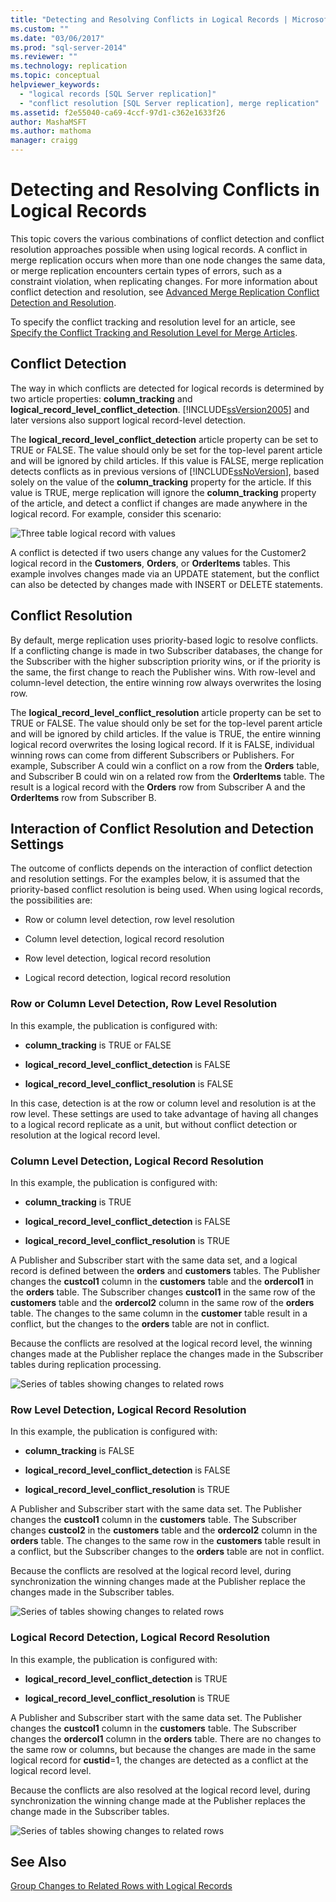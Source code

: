 ```yaml
---
title: "Detecting and Resolving Conflicts in Logical Records | Microsoft Docs"
ms.custom: ""
ms.date: "03/06/2017"
ms.prod: "sql-server-2014"
ms.reviewer: ""
ms.technology: replication
ms.topic: conceptual
helpviewer_keywords: 
  - "logical records [SQL Server replication]"
  - "conflict resolution [SQL Server replication], merge replication"
ms.assetid: f2e55040-ca69-4ccf-97d1-c362e1633f26
author: MashaMSFT
ms.author: mathoma
manager: craigg
---
```

# Detecting and Resolving Conflicts in Logical Records
  This topic covers the various combinations of conflict detection and conflict resolution approaches possible when using logical records. A conflict in merge replication occurs when more than one node changes the same data, or merge replication encounters certain types of errors, such as a constraint violation, when replicating changes. For more information about conflict detection and resolution, see [Advanced Merge Replication Conflict Detection and Resolution](advanced-merge-replication-conflict-detection-and-resolution.md).

 To specify the conflict tracking and resolution level for an article, see [Specify the Conflict Tracking and Resolution Level for Merge Articles](../publish/specify-merge-replication-properties.md#interactive-conflict-resolution).

## Conflict Detection
 The way in which conflicts are detected for logical records is determined by two article properties: **column_tracking** and **logical_record_level_conflict_detection**. [!INCLUDE[ssVersion2005](../../../includes/ssversion2005-md.md)] and later versions also support logical record-level detection.

 The **logical_record_level_conflict_detection** article property can be set to TRUE or FALSE. The value should only be set for the top-level parent article and will be ignored by child articles. If this value is FALSE, merge replication detects conflicts as in previous versions of [!INCLUDE[ssNoVersion](../../../includes/ssnoversion-md.md)], based solely on the value of the **column_tracking** property for the article. If this value is TRUE, merge replication will ignore the **column_tracking** property of the article, and detect a conflict if changes are made anywhere in the logical record. For example, consider this scenario:

 ![Three table logical record with values](../media/logical-records-05.gif "Three table logical record with values")

 A conflict is detected if two users change any values for the Customer2 logical record in the **Customers**, **Orders**, or **OrderItems** tables. This example involves changes made via an UPDATE statement, but the conflict can also be detected by changes made with INSERT or DELETE statements.

## Conflict Resolution
 By default, merge replication uses priority-based logic to resolve conflicts. If a conflicting change is made in two Subscriber databases, the change for the Subscriber with the higher subscription priority wins, or if the priority is the same, the first change to reach the Publisher wins. With row-level and column-level detection, the entire winning row always overwrites the losing row.

 The **logical_record_level_conflict_resolution** article property can be set to TRUE or FALSE. The value should only be set for the top-level parent article and will be ignored by child articles. If the value is TRUE, the entire winning logical record overwrites the losing logical record. If it is FALSE, individual winning rows can come from different Subscribers or Publishers. For example, Subscriber A could win a conflict on a row from the **Orders** table, and Subscriber B could win on a related row from the **OrderItems** table. The result is a logical record with the **Orders** row from Subscriber A and the **OrderItems** row from Subscriber B.

## Interaction of Conflict Resolution and Detection Settings
 The outcome of conflicts depends on the interaction of conflict detection and resolution settings. For the examples below, it is assumed that the priority-based conflict resolution is being used. When using logical records, the possibilities are:

-   Row or column level detection, row level resolution

-   Column level detection, logical record resolution

-   Row level detection, logical record resolution

-   Logical record detection, logical record resolution

### Row or Column Level Detection, Row Level Resolution
 In this example, the publication is configured with:

-   **column_tracking** is TRUE or FALSE

-   **logical_record_level_conflict_detection** is FALSE

-   **logical_record_level_conflict_resolution** is FALSE

 In this case, detection is at the row or column level and resolution is at the row level. These settings are used to take advantage of having all changes to a logical record replicate as a unit, but without conflict detection or resolution at the logical record level.

### Column Level Detection, Logical Record Resolution
 In this example, the publication is configured with:

-   **column_tracking** is TRUE

-   **logical_record_level_conflict_detection** is FALSE

-   **logical_record_level_conflict_resolution** is TRUE

 A Publisher and Subscriber start with the same data set, and a logical record is defined between the **orders** and **customers** tables. The Publisher changes the **custcol1** column in the **customers** table and the **ordercol1** in the **orders** table. The Subscriber changes **custcol1** in the same row of the **customers** table and the **ordercol2** column in the same row of the **orders** table. The changes to the same column in the **customer** table result in a conflict, but the changes to the **orders** table are not in conflict.

 Because the conflicts are resolved at the logical record level, the winning changes made at the Publisher replace the changes made in the Subscriber tables during replication processing.

 ![Series of tables showing changes to related rows](../media/logical-records-06.gif "Series of tables showing changes to related rows")

### Row Level Detection, Logical Record Resolution
 In this example, the publication is configured with:

-   **column_tracking** is FALSE

-   **logical_record_level_conflict_detection** is FALSE

-   **logical_record_level_conflict_resolution** is TRUE

 A Publisher and Subscriber start with the same data set. The Publisher changes the **custcol1** column in the **customers** table. The Subscriber changes **custcol2** in the **customers** table and the **ordercol2** column in the **orders** table. The changes to the same row in the **customers** table result in a conflict, but the Subscriber changes to the **orders** table are not in conflict.

 Because the conflicts are resolved at the logical record level, during synchronization the winning changes made at the Publisher replace the changes made in the Subscriber tables.

 ![Series of tables showing changes to related rows](../media/logical-records-07.gif "Series of tables showing changes to related rows")

### Logical Record Detection, Logical Record Resolution
 In this example, the publication is configured with:

-   **logical_record_level_conflict_detection** is TRUE

-   **logical_record_level_conflict_resolution** is TRUE

 A Publisher and Subscriber start with the same data set. The Publisher changes the **custcol1** column in the **customers** table. The Subscriber changes the **ordercol1** column in the **orders** table. There are no changes to the same row or columns, but because the changes are made in the same logical record for **custid**=1, the changes are detected as a conflict at the logical record level.

 Because the conflicts are also resolved at the logical record level, during synchronization the winning change made at the Publisher replaces the change made in the Subscriber tables.

 ![Series of tables showing changes to related rows](../media/logical-records-08.gif "Series of tables showing changes to related rows")

## See Also
 [Group Changes to Related Rows with Logical Records](group-changes-to-related-rows-with-logical-records.md)


